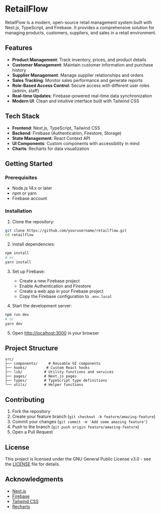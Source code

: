 # RetailFlow

RetailFlow is a modern, open-source retail management system built with Next.js, TypeScript, and Firebase. It provides a comprehensive solution for managing products, customers, suppliers, and sales in a retail environment.

## Features

- **Product Management**: Track inventory, prices, and product details
- **Customer Management**: Maintain customer information and purchase history
- **Supplier Management**: Manage supplier relationships and orders
- **Sales Tracking**: Monitor sales performance and generate reports
- **Role-Based Access Control**: Secure access with different user roles (admin, staff)
- **Real-time Updates**: Firebase-powered real-time data synchronization
- **Modern UI**: Clean and intuitive interface built with Tailwind CSS

## Tech Stack

- **Frontend**: Next.js, TypeScript, Tailwind CSS
- **Backend**: Firebase (Authentication, Firestore, Storage)
- **State Management**: React Context API
- **UI Components**: Custom components with accessibility in mind
- **Charts**: Recharts for data visualization

## Getting Started

### Prerequisites

- Node.js 14.x or later
- npm or yarn
- Firebase account

### Installation

1. Clone the repository:
```bash
git clone https://github.com/yourusername/retailflow.git
cd retailflow
```

2. Install dependencies:
```bash
npm install
# or
yarn install
```

3. Set up Firebase:
   - Create a new Firebase project
   - Enable Authentication and Firestore
   - Create a web app in your Firebase project
   - Copy the Firebase configuration to `.env.local`

4. Start the development server:
```bash
npm run dev
# or
yarn dev
```

5. Open [http://localhost:3000](http://localhost:3000) in your browser

## Project Structure

```
src/
├── components/     # Reusable UI components
├── hooks/         # Custom React hooks
├── lib/          # Utility functions and services
├── pages/        # Next.js pages
├── types/        # TypeScript type definitions
└── utils/        # Helper functions
```

## Contributing

1. Fork the repository
2. Create your feature branch (`git checkout -b feature/amazing-feature`)
3. Commit your changes (`git commit -m 'Add some amazing feature'`)
4. Push to the branch (`git push origin feature/amazing-feature`)
5. Open a Pull Request

## License

This project is licensed under the GNU General Public License v3.0 - see the [LICENSE](LICENSE) file for details.

## Acknowledgments

- [Next.js](https://nextjs.org/)
- [Firebase](https://firebase.google.com/)
- [Tailwind CSS](https://tailwindcss.com/)
- [Recharts](https://recharts.org/)
